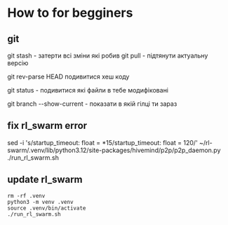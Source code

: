# How to for begginers

## git

git stash - затерти всі зміни які робив
git pull - підтянути актуальну версію

git rev-parse HEAD  подивитися хеш коду

git status - подивитися які файли в тебе модифіковані

git branch --show-current - показати в якій гілці ти зараз


## fix rl_swarm error

sed -i 's/startup_timeout: float = *15/startup_timeout: float = 120/' ~/rl-swarm/.venv/lib/python3.12/site-packages/hivemind/p2p/p2p_daemon.py ./run_rl_swarm.sh

## update rl_swarm

```
rm -rf .venv
python3 -m venv .venv
source .venv/bin/activate
./run_rl_swarm.sh
```


